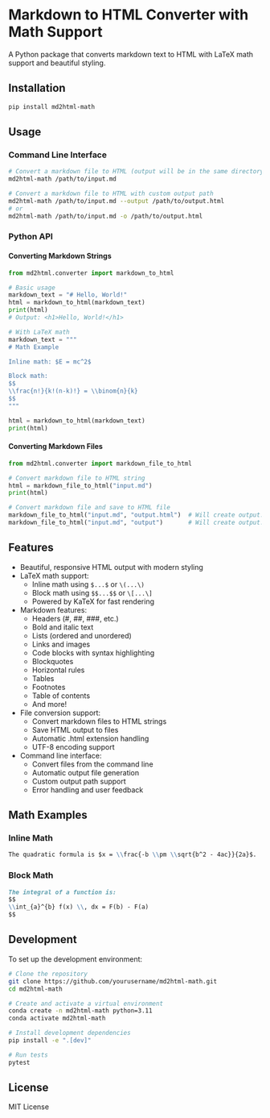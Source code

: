 # Markdown to HTML Converter with Math Support

A Python package that converts markdown text to HTML with LaTeX math support and beautiful styling.

## Installation

```bash
pip install md2html-math
```

## Usage

### Command Line Interface

```bash
# Convert a markdown file to HTML (output will be in the same directory)
md2html-math /path/to/input.md

# Convert a markdown file to HTML with custom output path
md2html-math /path/to/input.md --output /path/to/output.html
# or
md2html-math /path/to/input.md -o /path/to/output.html
```

### Python API

#### Converting Markdown Strings

```python
from md2html.converter import markdown_to_html

# Basic usage
markdown_text = "# Hello, World!"
html = markdown_to_html(markdown_text)
print(html)
# Output: <h1>Hello, World!</h1>

# With LaTeX math
markdown_text = """
# Math Example

Inline math: $E = mc^2$

Block math:
$$
\\frac{n!}{k!(n-k)!} = \\binom{n}{k}
$$
"""

html = markdown_to_html(markdown_text)
print(html)
```

#### Converting Markdown Files

```python
from md2html.converter import markdown_file_to_html

# Convert markdown file to HTML string
html = markdown_file_to_html("input.md")
print(html)

# Convert markdown file and save to HTML file
markdown_file_to_html("input.md", "output.html")  # Will create output.html
markdown_file_to_html("input.md", "output")       # Will create output.html
```

## Features

- Beautiful, responsive HTML output with modern styling
- LaTeX math support:
  - Inline math using `$...$` or `\(...\)`
  - Block math using `$$...$$` or `\[...\]`
  - Powered by KaTeX for fast rendering
- Markdown features:
  - Headers (#, ##, ###, etc.)
  - Bold and italic text
  - Lists (ordered and unordered)
  - Links and images
  - Code blocks with syntax highlighting
  - Blockquotes
  - Horizontal rules
  - Tables
  - Footnotes
  - Table of contents
  - And more!
- File conversion support:
  - Convert markdown files to HTML strings
  - Save HTML output to files
  - Automatic .html extension handling
  - UTF-8 encoding support
- Command line interface:
  - Convert files from the command line
  - Automatic output file generation
  - Custom output path support
  - Error handling and user feedback

## Math Examples

### Inline Math
```markdown
The quadratic formula is $x = \\frac{-b \\pm \\sqrt{b^2 - 4ac}}{2a}$.
```

### Block Math
```markdown
The integral of a function is:
$$
\\int_{a}^{b} f(x) \\, dx = F(b) - F(a)
$$
```

## Development

To set up the development environment:

```bash
# Clone the repository
git clone https://github.com/yourusername/md2html-math.git
cd md2html-math

# Create and activate a virtual environment
conda create -n md2html-math python=3.11
conda activate md2html-math

# Install development dependencies
pip install -e ".[dev]"

# Run tests
pytest
```

## License

MIT License 